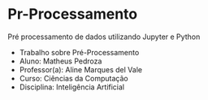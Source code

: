# Pr-Processamento
Pré processamento de dados utilizando Jupyter e Python

- Trabalho sobre Pré-Processamento
- Aluno: Matheus Pedroza
- Professor(a): Aline Marques del Vale
- Curso: Ciências da Computação
- Disciplina: Inteligência Artificial
